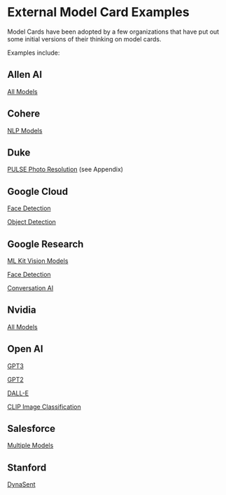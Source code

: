 # External Model Card Examples

Model Cards have been adopted by a few organizations that have put out some initial versions of their thinking on model cards.

Examples include:

## Allen AI

[All Models](https://github.com/allenai/allennlp-models/tree/main/allennlp_models/modelcards)

## Cohere
[NLP Models](https://docs.cohere.ai/responsible-use/)

## Duke

[PULSE Photo Resolution](https://arxiv.org/pdf/2003.03808.pdf) (see Appendix)

## Google Cloud

[Face Detection](https://modelcards.withgoogle.com/face-detection)

[Object Detection](https://modelcards.withgoogle.com/object-detection)

## Google Research

[ML Kit Vision Models](https://developers.google.com/s/results/ml-kit?q=%22Model%20Card%22)

[Face Detection](https://sites.google.com/view/perception-cv4arvr/blazeface)

[Conversation AI](https://github.com/conversationai/perspectiveapi/tree/main/model-cards)

## Nvidia

[All Models](https://ngc.nvidia.com/catalog/models)

## Open AI

[GPT3](https://github.com/openai/gpt-3/blob/master/model-card.md)

[GPT2](https://github.com/openai/gpt-2/blob/master/model_card.md)

[DALL-E](https://github.com/openai/DALL-E/blob/master/model_card.md)

[CLIP Image Classification](https://github.com/openai/CLIP-featurevis/blob/master/model-card.md)

## Salesforce

[Multiple Models](https://blog.einstein.ai/model-cards-for-ai-model-transparency/)

## Stanford
[DynaSent](https://github.com/cgpotts/dynasent/blob/main/dynasent_modelcard.md)
